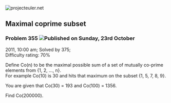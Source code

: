 ![projecteuler.net](images/print_page_logo.png)

## Maximal coprime subset

### Problem 355 ![](images/icon_info.png)Published on Sunday, 23rd October
2011, 10:00 am; Solved by 375;  
Difficulty rating: 70%

Define Co(n) to be the maximal possible sum of a set of mutually co-prime
elements from {1, 2, ..., n}.  
For example Co(10) is 30 and hits that maximum on the subset {1, 5, 7, 8, 9}.

You are given that Co(30) = 193 and Co(100) = 1356.

Find Co(200000).

  
  

